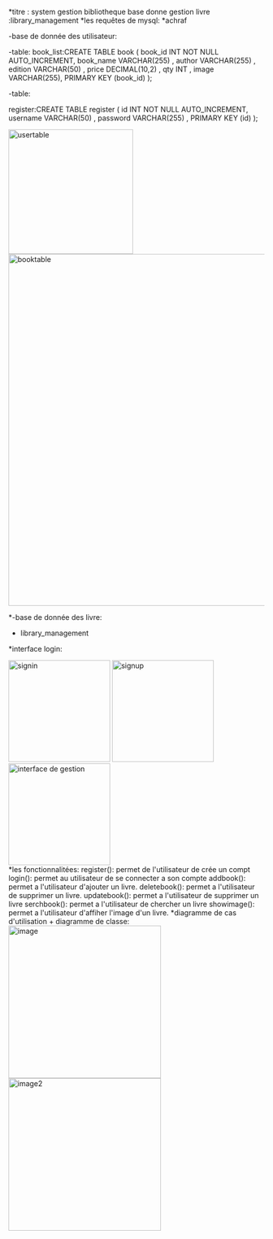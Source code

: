 *titre : system gestion bibliotheque
base donne gestion livre :library_management
*les requêtes de mysql:
*achraf
 
-base de donnée des utilisateur:

-table:
 book_list:CREATE TABLE book (
  book_id INT NOT NULL AUTO_INCREMENT,
  book_name VARCHAR(255) ,
  author VARCHAR(255) ,
  edition VARCHAR(50) ,
  price DECIMAL(10,2) ,
  qty INT ,
  image VARCHAR(255),
  PRIMARY KEY (book_id)
);





-table:

register:CREATE TABLE register (
  id INT NOT NULL AUTO_INCREMENT,
  username VARCHAR(50) ,
  password VARCHAR(255) ,
  PRIMARY KEY (id)
);
<div>
<img width="245" alt="usertable" src="https://github.com/aboussakkine-achraf/library/assets/80420443/bb3a671c-72b7-4326-8b88-e34c4c54c9c4">
 <img width="692" alt="booktable" src="https://github.com/aboussakkine-achraf/library/assets/80420443/6ffd70d6-a67a-4e4b-8ca2-fa53bd1a7bf0">
 </div>

 *-base de donnée des livre:

* library_management
 

*interface login:
<div>
<img width="200" height="200" alt="signin" src="https://github.com/aboussakkine-achraf/library/assets/80420443/82b0a6fd-cfaa-423d-a00e-66f261a1950c">
<img width="200"height="200" alt="signup" src="https://github.com/aboussakkine-achraf/library/assets/80420443/f351be81-011c-4df6-8d36-3113d4d7eba8">
<img width="200"height="200" alt="interface de gestion" src="https://github.com/aboussakkine-achraf/library/assets/80420443/c40e9b4f-24ea-4693-bc98-a7620e934d56">
</div>
*les fonctionnalitées:
register(): permet de l'utilisateur de crée un compt
login(): permet au utilisateur de se connecter a son compte
addbook(): permet a l'utilisateur d'ajouter un livre.
deletebook(): permet a l'utilisateur de supprimer un livre.
updatebook(): permet a l'utilisateur de supprimer un  livre 
serchbook(): permet a l'utilisateur de chercher un livre
showimage(): permet a l'utilisateur d'affiher l'image d'un livre.
*diagramme de cas d'utilisation + diagramme de classe:
<div>
<img width="300" height="300" alt="image" src="https://github.com/aboussakkine-achraf/library/assets/80420443/6e3df757-596c-4250-9d0f-2f8cfbc63b09">

<img width="300" height="300" alt="image2" src="https://github.com/aboussakkine-achraf/library/assets/80420443/9ef21bfc-f331-4d8e-8081-34107db9e07e">
</div>


